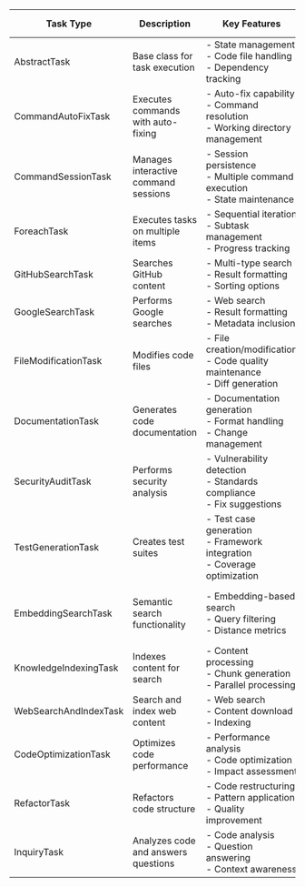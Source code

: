 | Task Type             | Description                          | Key Features                                                                    | Input                                              | Output                                              | Special Considerations                   |
|-----------------------|--------------------------------------|---------------------------------------------------------------------------------|----------------------------------------------------|-----------------------------------------------------|------------------------------------------|
| AbstractTask          | Base class for task execution        | - State management<br>- Code file handling<br>- Dependency tracking             | - PlanSettings<br>- TaskConfigBase                 | - Task execution results<br>- State updates         | Must implement promptSegment() and run() |
| CommandAutoFixTask    | Executes commands with auto-fixing   | - Auto-fix capability<br>- Command resolution<br>- Working directory management | - Command list<br>- Working directory              | - Command execution results<br>- Fix attempts       | Max 5 retry attempts                     |
| CommandSessionTask    | Manages interactive command sessions | - Session persistence<br>- Multiple command execution<br>- State maintenance    | - Command list<br>- Session ID<br>- Timeout        | - Command outputs<br>- Session state                | Max 10 concurrent sessions               |
| ForeachTask           | Executes tasks on multiple items     | - Sequential iteration<br>- Subtask management<br>- Progress tracking           | - Item list<br>- Subtask definitions               | - Per-item results<br>- Overall status              | Maintains dependencies per iteration     |
| GitHubSearchTask      | Searches GitHub content              | - Multi-type search<br>- Result formatting<br>- Sorting options                 | - Search query<br>- Search type<br>- Result count  | - Formatted results<br>- Metadata                   | Requires GitHub API token                |
| GoogleSearchTask      | Performs Google searches             | - Web search<br>- Result formatting<br>- Metadata inclusion                     | - Search query<br>- Result count                   | - Formatted results<br>- Pagemap data               | Requires Google API credentials          |
| FileModificationTask  | Modifies code files                  | - File creation/modification<br>- Code quality maintenance<br>- Diff generation | - Input files<br>- Modifications                   | - Modified files<br>- Change documentation          | Supports auto-fix mode                   |
| DocumentationTask     | Generates code documentation         | - Documentation generation<br>- Format handling<br>- Change management          | - Source files<br>- Topics                         | - Documentation files<br>- Inline comments          | Supports manual/auto approval            |
| SecurityAuditTask     | Performs security analysis           | - Vulnerability detection<br>- Standards compliance<br>- Fix suggestions        | - Source files<br>- Focus areas                    | - Audit report<br>- Fix recommendations             | Security-focused analysis                |
| TestGenerationTask    | Creates test suites                  | - Test case generation<br>- Framework integration<br>- Coverage optimization    | - Source files<br>- References                     | - Test files<br>- Test documentation                | Language-specific output                 |
| EmbeddingSearchTask   | Semantic search functionality        | - Embedding-based search<br>- Query filtering<br>- Distance metrics             | - Positive/negative queries<br>- Search parameters | - Ranked results<br>- Context summaries             | Requires indexed content                 |
| KnowledgeIndexingTask | Indexes content for search           | - Content processing<br>- Chunk generation<br>- Parallel processing             | - File paths<br>- Parsing type                     | - Indexed content<br>- Progress reports             | Uses thread pool                         |
| WebSearchAndIndexTask | Search and index web content         | - Web search<br>- Content download<br>- Indexing                                | - Search query<br>- Result count                   | - Downloaded content<br>- Index files               | Max 10 search results                    |
| CodeOptimizationTask  | Optimizes code performance           | - Performance analysis<br>- Code optimization<br>- Impact assessment            | - Files to optimize<br>- Optimization focus        | - Optimization suggestions<br>- Performance metrics | Maintains code readability               |
| RefactorTask          | Refactors code structure             | - Code restructuring<br>- Pattern application<br>- Quality improvement          | - Files to refactor<br>- Refactoring focus         | - Refactored code<br>- Change documentation         | Preserves functionality                  |
| InquiryTask           | Analyzes code and answers questions  | - Code analysis<br>- Question answering<br>- Context awareness                  | - Input files<br>- Questions<br>- Inquiry goal     | - Detailed answers<br>- Analysis report             | Supports interactive mode                |